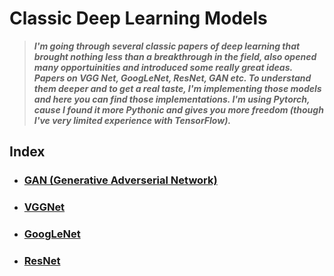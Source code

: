 # Classic Deep Learning Models

> ***I'm going through several classic papers of deep learning that brought nothing less than a breakthrough in the field, also opened many opportuinities and introduced some really great ideas. Papers on VGG Net, GoogLeNet, ResNet, GAN etc. To understand them deeper and to get a real taste, I'm implementing those models and here you can find those implementations. I'm using Pytorch, cause I found it more Pythonic and gives you more freedom (though I've very limited experience with TensorFlow).***

## Index
- ### [GAN (Generative Adverserial Network)](https://github.com/khalidsaifullaah/Classic-Deep-Learning-Models/tree/master/GAN)
- ### [VGGNet](https://github.com/khalidsaifullaah/Classic-Deep-Learning-Models/tree/master/VGGNet)
- ### [GoogLeNet](https://github.com/khalidsaifullaah/Classic-Deep-Learning-Models/tree/master/GoogLeNet)
- ### [ResNet](https://github.com/khalidsaifullaah/Classic-Deep-Learning-Models/tree/master/ResNet)
